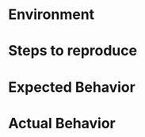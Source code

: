 <!--
⚠️ PLEASE READ BEFORE DELETING THIS TEMPLATE! ⚠️

Thanks for your contribution. Please follow this guide before submitting an
issue:

1. Do you have a setup/usage question?
================================

- Look for prior or closed issues (but please avoid replying to them if they're
  too old).
- Check the docs: https://warrior.js.org/docs
- Start a thread on our Spectrum Help channel:
  https://spectrum.chat/warriorjs/help

2. Do you think you found a bug?
================================

- Make sure you're on the latest version of WarriorJS (`npm i -g @warriorjs/cli`)
- Consider submitting a PR with a failing test instead.
- Use the "BUG TEMPLATE" below to report a bug.
- Don't forget to provide reproduction steps.
- If you can't provide a reproduction, snippets of code can help, but are
  incomplete reports.

3. Do you have a feature request?
================================

- Look for old & closed issues (replying might be ok if they're not too old or
  have no conclusion).
- Otherwise: Remove this entire template and provide thoughtful commentary *and
  code samples* on what this feature means for you. Example:
  - What will it allow you to do that you can't do today?
  - How will it make current work-arounds straightforward?
  - What potential bugs and edge cases does it help to avoid?
  - Please keep it product-centric.
-->

<!-- BUG TEMPLATE -->

# Environment

<!--
Please run this command from the directory under which you're running warriorjs
and paste its contents here:

npx envinfo --system --binaries --npmPackages @warriorjs/* --npmGlobalPackages @warriorjs/* --markdown
-->

# Steps to reproduce

# Expected Behavior

# Actual Behavior
